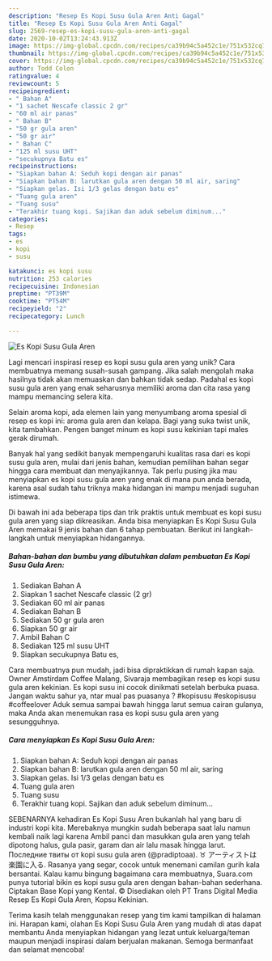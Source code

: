 ```yaml
---
description: "Resep Es Kopi Susu Gula Aren Anti Gagal"
title: "Resep Es Kopi Susu Gula Aren Anti Gagal"
slug: 2569-resep-es-kopi-susu-gula-aren-anti-gagal
date: 2020-10-02T13:24:43.913Z
image: https://img-global.cpcdn.com/recipes/ca39b94c5a452c1e/751x532cq70/es-kopi-susu-gula-aren-foto-resep-utama.jpg
thumbnail: https://img-global.cpcdn.com/recipes/ca39b94c5a452c1e/751x532cq70/es-kopi-susu-gula-aren-foto-resep-utama.jpg
cover: https://img-global.cpcdn.com/recipes/ca39b94c5a452c1e/751x532cq70/es-kopi-susu-gula-aren-foto-resep-utama.jpg
author: Todd Colon
ratingvalue: 4
reviewcount: 5
recipeingredient:
- " Bahan A"
- "1 sachet Nescafe classic 2 gr"
- "60 ml air panas"
- " Bahan B"
- "50 gr gula aren"
- "50 gr air"
- " Bahan C"
- "125 ml susu UHT"
- "secukupnya Batu es"
recipeinstructions:
- "Siapkan bahan A: Seduh kopi dengan air panas"
- "Siapkan bahan B: larutkan gula aren dengan 50 ml air, saring"
- "Siapkan gelas. Isi 1/3 gelas dengan batu es"
- "Tuang gula aren"
- "Tuang susu"
- "Terakhir tuang kopi. Sajikan dan aduk sebelum diminum..."
categories:
- Resep
tags:
- es
- kopi
- susu

katakunci: es kopi susu 
nutrition: 253 calories
recipecuisine: Indonesian
preptime: "PT39M"
cooktime: "PT54M"
recipeyield: "2"
recipecategory: Lunch

---
```



![Es Kopi Susu Gula Aren](https://img-global.cpcdn.com/recipes/ca39b94c5a452c1e/751x532cq70/es-kopi-susu-gula-aren-foto-resep-utama.jpg)

Lagi mencari inspirasi resep es kopi susu gula aren yang unik? Cara membuatnya memang susah-susah gampang. Jika salah mengolah maka hasilnya tidak akan memuaskan dan bahkan tidak sedap. Padahal es kopi susu gula aren yang enak seharusnya memiliki aroma dan cita rasa yang mampu memancing selera kita.

Selain aroma kopi, ada elemen lain yang menyumbang aroma spesial di resep es kopi ini: aroma gula aren dan kelapa. Bagi yang suka twist unik, kita tambahkan. Pengen banget minum es kopi susu kekinian tapi males gerak dirumah.

Banyak hal yang sedikit banyak mempengaruhi kualitas rasa dari es kopi susu gula aren, mulai dari jenis bahan, kemudian pemilihan bahan segar hingga cara membuat dan menyajikannya. Tak perlu pusing jika mau menyiapkan es kopi susu gula aren yang enak di mana pun anda berada, karena asal sudah tahu triknya maka hidangan ini mampu menjadi suguhan istimewa.


Di bawah ini ada beberapa tips dan trik praktis untuk membuat es kopi susu gula aren yang siap dikreasikan. Anda bisa menyiapkan Es Kopi Susu Gula Aren memakai 9 jenis bahan dan 6 tahap pembuatan. Berikut ini langkah-langkah untuk menyiapkan hidangannya.

<!--inarticleads1-->

##### Bahan-bahan dan bumbu yang dibutuhkan dalam pembuatan Es Kopi Susu Gula Aren:

1. Sediakan  Bahan A
1. Siapkan 1 sachet Nescafe classic (2 gr)
1. Sediakan 60 ml air panas
1. Sediakan  Bahan B
1. Sediakan 50 gr gula aren
1. Siapkan 50 gr air
1. Ambil  Bahan C
1. Sediakan 125 ml susu UHT
1. Siapkan secukupnya Batu es,


Cara membuatnya pun mudah, jadi bisa dipraktikkan di rumah kapan saja. Owner Amstirdam Coffee Malang, Sivaraja membagikan resep es kopi susu gula aren kekinian. Es kopi susu ini cocok dinikmati setelah berbuka puasa. Jangan waktu sahur ya, ntar mual pas puasanya ? #kopisusu #eskopisusu #coffeelover Aduk semua sampai bawah hingga larut semua cairan gulanya, maka Anda akan menemukan rasa es kopi susu gula aren yang sesungguhnya. 

<!--inarticleads2-->

##### Cara menyiapkan Es Kopi Susu Gula Aren:

1. Siapkan bahan A: Seduh kopi dengan air panas
1. Siapkan bahan B: larutkan gula aren dengan 50 ml air, saring
1. Siapkan gelas. Isi 1/3 gelas dengan batu es
1. Tuang gula aren
1. Tuang susu
1. Terakhir tuang kopi. Sajikan dan aduk sebelum diminum...


SEBENARNYA kehadiran Es Kopi Susu Aren bukanlah hal yang baru di industri kopi kita. Merebaknya mungkin sudah beberapa saat lalu namun kembali naik lagi karena Ambil panci dan masukkan gula aren yang telah dipotong halus, gula pasir, garam dan air lalu masak hingga larut. Последние твиты от kopi susu gula aren (@pradiptoaa). ♉ アーティストは楽園に入る. Rasanya yang segar, cocok untuk menemani camilan gurih kala bersantai. Kalau kamu bingung bagaimana cara membuatnya, Suara.com punya tutorial bikin es kopi susu gula aren dengan bahan-bahan sederhana. Ciptakan Base Kopi yang Kental. © Disediakan oleh PT Trans Digital Media Resep Es Kopi Gula Aren, Kopsu Kekinian. 

Terima kasih telah menggunakan resep yang tim kami tampilkan di halaman ini. Harapan kami, olahan Es Kopi Susu Gula Aren yang mudah di atas dapat membantu Anda menyiapkan hidangan yang lezat untuk keluarga/teman maupun menjadi inspirasi dalam berjualan makanan. Semoga bermanfaat dan selamat mencoba!
